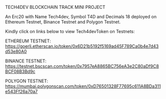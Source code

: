 TECH4DEV BLOCKCHAIN TRACK MINI PROJECT

An Erc20 with Name Tech4dev, Symbol T4D and Decimals 18 deployed on Ethereum Testnet, Binance Testnet and Polygon Testnet.

Kindly click on links below to view Tech4devToken on Testnets:

ETHEREUM TESTNET: https://goerli.etherscan.io/token/0x6D21b5192f5169ad45F789Ca0b4e7d43d53e80A0

BINANCE TESTNET: https://testnet.bscscan.com/token/0x7957eA8865BC756eA3e2C80aDf9C8BCF08B3Bd9c

POLYGON TESTNET: https://mumbai.polygonscan.com/token/0xD76501328F77695c611A8BDa311e543Ff26a70a7